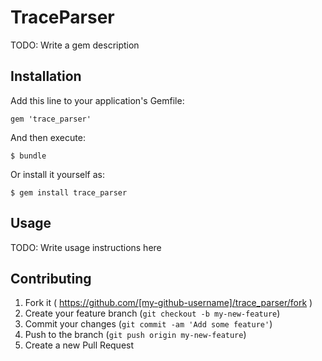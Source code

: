 # TraceParser

TODO: Write a gem description

## Installation

Add this line to your application's Gemfile:

    gem 'trace_parser'

And then execute:

    $ bundle

Or install it yourself as:

    $ gem install trace_parser

## Usage

TODO: Write usage instructions here

## Contributing

1. Fork it ( https://github.com/[my-github-username]/trace_parser/fork )
2. Create your feature branch (`git checkout -b my-new-feature`)
3. Commit your changes (`git commit -am 'Add some feature'`)
4. Push to the branch (`git push origin my-new-feature`)
5. Create a new Pull Request
